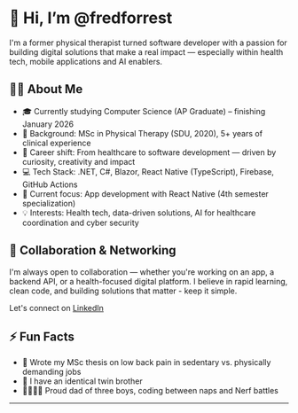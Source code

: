 # 👋 Hi, I’m @fredforrest

I'm a former physical therapist turned software developer with a passion for building digital solutions that make a real impact — especially within health tech, mobile applications and AI enablers.

## 👨‍💻 About Me

- 🎓 Currently studying Computer Science (AP Graduate) – finishing January 2026  
- 💼 Background: MSc in Physical Therapy (SDU, 2020), 5+ years of clinical experience  
- 🔁 Career shift: From healthcare to software development — driven by curiosity, creativity and impact  
- 💻 Tech Stack: .NET, C#, Blazor, React Native (TypeScript), Firebase, GitHub Actions
- 📱 Current focus: App development with React Native (4th semester specialization)
- 💡 Interests: Health tech, data-driven solutions, AI for healthcare coordination and cyber security

## 🤝 Collaboration & Networking

I'm always open to collaboration — whether you're working on an app, a backend API, or a health-focused digital platform. I believe in rapid learning, clean code, and building solutions that matter - keep it simple.

Let's connect on [LinkedIn](https://www.linkedin.com/in/fredforrest)

## ⚡ Fun Facts

- 🧠 Wrote my MSc thesis on low back pain in sedentary vs. physically demanding jobs  
- 👥 I have an identical twin brother 
- 👨‍👩‍👦‍👦 Proud dad of three boys, coding between naps and Nerf battles  

---

<!---
fredforrest/fredforrest is a ✨ special ✨ repository because its `README.md` (this file) appears on your GitHub profile.
You can click the Preview link to take a look at your changes.
--->
